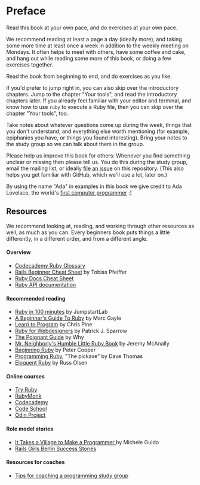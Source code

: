# Preface

Read this book at your own pace, and do exercises at your own pace.

We recommend reading at least a page a day (ideally more), and taking some more
time at least once a week in addition to the weekly meeting on Mondays. It often
helps to meet with others, have some coffee and cake, and hang out while reading some
more of this book, or doing a few exercises together.

Read the book from beginning to end, and do exercises as you like.

If you'd prefer to jump right in, you can also skip over the introductory
chapters. Jump to the chapter "Your tools", and read the introductory
chapters later. If you already feel familiar with your editor and terminal, and know how to use `ruby` to execute a Ruby file, then you can skip over the chapter "Your tools", too.

Take notes about whatever questions come up during the week, things that you
don't understand, and everything else worth mentioning (for example, epiphanies
you have, or things you found interesting). Bring your notes to the study
group so we can talk about them in the group.

Please help us improve this book for others: Whenever you find something unclear
or missing then please tell us. You do this during the study group, email the
mailing list, or ideally [file an
issue](https://github.com/rubymonsters/learning_ruby/issues/new) on this
repository. (This also helps you get familiar with GitHub, which we'll use a
lot, later on.)

By using the name "Ada" in examples in this book we give credit to Ada
Lovelace, the world's [first computer programmer](http://en.wikipedia.org/wiki/Ada_Lovelace) :)

## Resources

We recommend looking at, reading, and working through other resources as well,
as much as you can. Every beginners book puts things a little differently, in a
different order, and from a different angle.

#### Overview

* [Codecademy Ruby Glossary](http://www.codecademy.com/glossary/ruby)
* [Rails Beginner Cheat Sheet](http://www.pragtob.info/rails-beginner-cheatsheet/index.html) by Tobias Pfeiffer
* [Ruby Docs Cheat Sheet](http://overapi.com/ruby)
* [Ruby API documentation](http://ruby-doc.org/core-2.2.0)

#### Recommended reading

* [Ruby in 100 minutes](http://tutorials.jumpstartlab.com/projects/ruby_in_100_minutes.html) by JumpstartLab
* [A Beginner's Guide To Ruby](https://hackhands.com/beginners-guide-ruby) by Marc Gayle
* [Learn to Program](https://pine.fm/LearnToProgram/chap_00.html) by Chris Pine
* [Ruby for Webdesigners](http://rubyforwebdesigners.com) by Patrick J. Sparrow
* [The Poignant Guide](http://mislav.uniqpath.com/poignant-guide/book) by Why
* [Mr. Neighborly's Humble Little Ruby Book](http://www.humblelittlerubybook.com) by Jeremy McAnally
* [Beginning Ruby](http://www.amazon.com/books/dp/1590597664) by Peter Cooper
* [Programming Ruby](https://pragprog.com/book/ruby4/programming-ruby-1-9-2-0), "The pickaxe" by Dave Thomas
* [Eloquent Ruby](http://www.amazon.com/Eloquent-Ruby-Addison-Wesley-Professional-Series/dp/0321584104) by Russ Olsen

#### Online courses

* [Try Ruby](http://tryruby.org)
* [RubyMonk](http://rubymonk.com/learning/books/1)
* [Codecademy](http://www.codecademy.com)
* [Code School](http://www.codeschool.com)
* [Odin Project](http://www.theodinproject.com/ruby-programming)

#### Role model stories

* [It Takes a Village to Make a Programmer ](https://www.youtube.com/watch?v=FHNrw7aiKOE) by Michele Guido
* [Rails Girls Berlin Success Stories](http://railsgirlsberlin.de/category/success-stories)

#### Resources for coaches

* [Tips for coaching a programming study group](http://coaching.rubymonstas.org)

